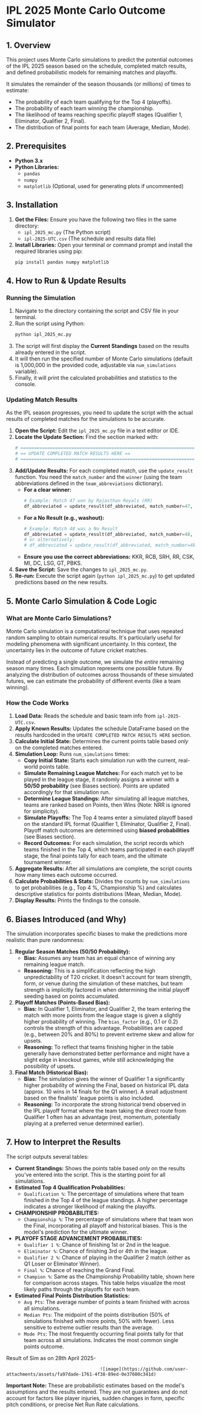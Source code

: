 # IPL 2025 Monte Carlo Outcome Simulator

## 1. Overview

This project uses Monte Carlo simulations to predict the potential outcomes of the IPL 2025 season based on the schedule, completed match results, and defined probabilistic models for remaining matches and playoffs.

It simulates the remainder of the season thousands (or millions) of times to estimate:
*   The probability of each team qualifying for the Top 4 (playoffs).
*   The probability of each team winning the championship.
*   The likelihood of teams reaching specific playoff stages (Qualifier 1, Eliminator, Qualifier 2, Final).
*   The distribution of final points for each team (Average, Median, Mode).

## 2. Prerequisites

*   **Python 3.x**
*   **Python Libraries:**
    *   `pandas`
    *   `numpy`
    *   `matplotlib` (Optional, used for generating plots if uncommented)

## 3. Installation

1.  **Get the Files:** Ensure you have the following two files in the same directory:
    *   `ipl_2025_mc.py` (The Python script)
    *   `ipl-2025-UTC.csv` (The schedule and results data file)
2.  **Install Libraries:** Open your terminal or command prompt and install the required libraries using pip:
    ```bash
    pip install pandas numpy matplotlib
    ```

## 4. How to Run & Update Results

### Running the Simulation

1.  Navigate to the directory containing the script and CSV file in your terminal.
2.  Run the script using Python:
    ```bash
    python ipl_2025_mc.py
    ```
3.  The script will first display the **Current Standings** based on the results already entered in the script.
4.  It will then run the specified number of Monte Carlo simulations (default is 1,000,000 in the provided code, adjustable via `num_simulations` variable).
5.  Finally, it will print the calculated probabilities and statistics to the console.

### Updating Match Results

As the IPL season progresses, you need to update the script with the actual results of completed matches for the simulations to be accurate.

1.  **Open the Script:** Edit the `ipl_2025_mc.py` file in a text editor or IDE.
2.  **Locate the Update Section:** Find the section marked with:
    ```python
    # ==============================================================================
    # == UPDATE COMPLETED MATCH RESULTS HERE ==
    # ==============================================================================
    ```
3.  **Add/Update Results:** For each completed match, use the `update_result` function. You need the `match_number` and the `winner` (using the team abbreviations defined in the `team_abbreviations` dictionary).
    *   **For a clear winner:**
        ```python
        # Example: Match 47 won by Rajasthan Royals (RR)
        df_abbreviated = update_result(df_abbreviated, match_number=47, winner='RR')
        ```
    *   **For a No Result (e.g., washout):**
        ```python
        # Example: Match 48 was a No Result
        df_abbreviated = update_result(df_abbreviated, match_number=48, winner='NR')
        # or alternatively:
        # df_abbreviated = update_result(df_abbreviated, match_number=48, winner=None)
        ```
    *   **Ensure you use the correct abbreviations:** KKR, RCB, SRH, RR, CSK, MI, DC, LSG, GT, PBKS.
4.  **Save the Script:** Save the changes to `ipl_2025_mc.py`.
5.  **Re-run:** Execute the script again (`python ipl_2025_mc.py`) to get updated predictions based on the new results.

## 5. Monte Carlo Simulation & Code Logic

### What are Monte Carlo Simulations?

Monte Carlo simulation is a computational technique that uses repeated random sampling to obtain numerical results. It's particularly useful for modeling phenomena with significant uncertainty. In this context, the uncertainty lies in the outcome of future cricket matches.

Instead of predicting a single outcome, we simulate the *entire* remaining season many times. Each simulation represents one possible future. By analyzing the distribution of outcomes across thousands of these simulated futures, we can estimate the probability of different events (like a team winning).

### How the Code Works

1.  **Load Data:** Reads the schedule and basic team info from `ipl-2025-UTC.csv`.
2.  **Apply Known Results:** Updates the schedule DataFrame based on the results hardcoded in the `UPDATE COMPLETED MATCH RESULTS HERE` section.
3.  **Calculate Initial State:** Determines the current points table based *only* on the completed matches entered.
4.  **Simulation Loop:** Runs `num_simulations` times:
    *   **Copy Initial State:** Starts each simulation run with the current, real-world points table.
    *   **Simulate Remaining League Matches:** For each match yet to be played in the league stage, it randomly assigns a winner with a **50/50 probability** (see Biases section). Points are updated accordingly for that simulation run.
    *   **Determine League Standings:** After simulating all league matches, teams are ranked based on Points, then Wins (Note: NRR is ignored for simplicity).
    *   **Simulate Playoffs:** The Top 4 teams enter a simulated playoff based on the standard IPL format (Qualifier 1, Eliminator, Qualifier 2, Final). Playoff match outcomes are determined using **biased probabilities** (see Biases section).
    *   **Record Outcomes:** For each simulation, the script records which teams finished in the Top 4, which teams participated in each playoff stage, the final points tally for each team, and the ultimate tournament winner.
5.  **Aggregate Results:** After all simulations are complete, the script counts how many times each outcome occurred.
6.  **Calculate Probabilities & Stats:** Divides the counts by `num_simulations` to get probabilities (e.g., Top 4 %, Championship %) and calculates descriptive statistics for points distributions (Mean, Median, Mode).
7.  **Display Results:** Prints the findings to the console.

## 6. Biases Introduced (and Why)

The simulation incorporates specific biases to make the predictions more realistic than pure randomness:

1.  **Regular Season Matches (50/50 Probability):**
    *   **Bias:** Assumes any team has an equal chance of winning any remaining league match.
    *   **Reasoning:** This is a simplification reflecting the high unpredictability of T20 cricket. It doesn't account for team strength, form, or venue during the simulation of these matches, but team strength *is* implicitly factored in when determining the initial playoff seeding based on points accumulated.
2.  **Playoff Matches (Points-Based Bias):**
    *   **Bias:** In Qualifier 1, Eliminator, and Qualifier 2, the team entering the match with more points from the league stage is given a slightly higher probability of winning. The `bias_factor` (e.g., 0.1 or 0.2) controls the strength of this advantage. Probabilities are capped (e.g., between 20% and 80%) to prevent extreme skew and allow for upsets.
    *   **Reasoning:** To reflect that teams finishing higher in the table generally have demonstrated better performance and might have a slight edge in knockout games, while still acknowledging the possibility of upsets.
3.  **Final Match (Historical Bias):**
    *   **Bias:** The simulation gives the winner of Qualifier 1 a significantly higher probability of winning the Final, based on historical IPL data (approx. 10 wins in 14 finals for the Q1 winner). A small adjustment based on the finalists' league points is also included.
    *   **Reasoning:** To incorporate the strong historical trend observed in the IPL playoff format where the team taking the direct route from Qualifier 1 often has an advantage (rest, momentum, potentially playing at a preferred venue determined earlier).

## 7. How to Interpret the Results

The script outputs several tables:

*   **Current Standings:** Shows the points table based *only* on the results you've entered into the script. This is the starting point for all simulations.
*   **Estimated Top 4 Qualification Probabilities:**
    *   `Qualification %`: The percentage of simulations where that team finished in the Top 4 of the league standings. A higher percentage indicates a stronger likelihood of making the playoffs.
*   **CHAMPIONSHIP PROBABILITIES:**
    *   `Championship %`: The percentage of simulations where that team won the Final, incorporating all playoff and historical biases. This is the model's prediction for the ultimate winner.
*   **PLAYOFF STAGE ADVANCEMENT PROBABILITIES:**
    *   `Qualifier 1 %`: Chance of finishing 1st or 2nd in the league.
    *   `Eliminator %`: Chance of finishing 3rd or 4th in the league.
    *   `Qualifier 2 %`: Chance of playing in the Qualifier 2 match (either as Q1 Loser or Eliminator Winner).
    *   `Final %`: Chance of reaching the Grand Final.
    *   `Champion %`: Same as the Championship Probability table, shown here for comparison across stages. This table helps visualize the most likely paths through the playoffs for each team.
*   **Estimated Final Points Distribution Statistics:**
    *   `Avg Pts`: The average number of points a team finished with across all simulations.
    *   `Median Pts`: The midpoint of the points distribution (50% of simulations finished with more points, 50% with fewer). Less sensitive to extreme outlier results than the average.
    *   `Mode Pts`: The most frequently occurring final points tally for that team across all simulations. Indicates the most common single points outcome.

Result of Sim as on 28th April 2025-

                                       ![image](https://github.com/user-attachments/assets/fa97dade-1761-4f38-89ed-0e37600c341d)


**Important Note:** These are probabilistic estimates based on the model's assumptions and the results entered. They are not guarantees and do not account for factors like player injuries, sudden changes in form, specific pitch conditions, or precise Net Run Rate calculations.

